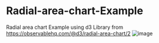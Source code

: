 # Radial-area-chart-Example
Radial area chart Example using d3 Library
from https://observablehq.com/@d3/radial-area-chart/2
![image](https://github.com/user-attachments/assets/b1752bbe-b153-445e-9d57-801ad05c6f2e)
